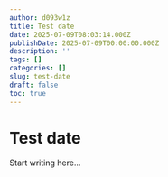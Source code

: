 ```yaml
---
author: d093w1z
title: Test date
date: 2025-07-09T08:03:14.000Z
publishDate: 2025-07-09T00:00:00.000Z
description: ''
tags: []
categories: []
slug: test-date
draft: false
toc: true
---
```

# Test date

Start writing here...
